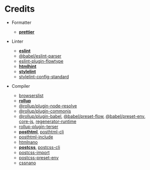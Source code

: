 # Credits

- Formatter
	- [**prettier**](https://github.com/prettier/prettier)

- Linter
	- [**eslint**](https://github.com/eslint/eslint)
	- [@babel/eslint-parser](https://github.com/babel/babel/tree/main/eslint/babel-eslint-parser)
	- [eslint-plugin-flowtype](https://github.com/gajus/eslint-plugin-flowtype)
	- [**htmlhint**](https://github.com/HTMLHint/HTMLHint)
	- [**stylelint**](https://github.com/stylelint/stylelint)
	- [stylelint-config-standard](https://github.com/stylelint/stylelint-config-standard)

- Compiler
	- [browserslist](https://github.com/browserslist/browserslist)
	- [**rollup**](https://github.com/rollup/rollup)
	- [@rollup/plugin-node-resolve](https://github.com/rollup/plugins/tree/master/packages/node-resolve)
	- [@rollup/plugin-commonjs](https://github.com/rollup/plugins/tree/master/packages/commonjs)
	- [@rollup/plugin-babel](https://github.com/rollup/plugins/tree/master/packages/babel), [@babel/preset-flow](https://github.com/babel/babel/tree/main/packages/babel-preset-flow), [@babel/preset-env](https://github.com/babel/babel/tree/main/packages/babel-preset-env), [core-js](https://github.com/zloirock/core-js), [regenerator-runtime](https://github.com/facebook/regenerator/tree/main/packages/runtime)
	- [rollup-plugin-terser](https://github.com/TrySound/rollup-plugin-terser)
	- [**posthtml**](https://github.com/posthtml/posthtml), [posthtml-cli](https://github.com/posthtml/posthtml-cli)	
	- [posthtml-include](https://github.com/posthtml/posthtml-include)
	- [htmlnano](https://github.com/posthtml/htmlnano)
	- [**postcss**](https://github.com/postcss/postcss), [postcss-cli](https://github.com/postcss/postcss-cli)
	- [postcss-import](https://github.com/postcss/postcss-import)
	- [postcss-preset-env](https://github.com/csstools/postcss-plugins/tree/main/plugin-packs/postcss-preset-env)
	- [cssnano](https://github.com/cssnano/cssnano)

